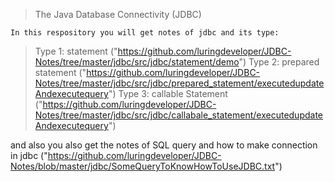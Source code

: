 >The Java Database Connectivity (JDBC)

    In this respository you will get notes of jdbc and its type:

> Type 1: statement ("https://github.com/luringdeveloper/JDBC-Notes/tree/master/jdbc/src/jdbc/statement/demo")
> Type 2: prepared statement ("https://github.com/luringdeveloper/JDBC-Notes/tree/master/jdbc/src/jdbc/prepared_statement/executedupdateAndexecutequery")
> Type 3: callable Statement ("https://github.com/luringdeveloper/JDBC-Notes/tree/master/jdbc/src/jdbc/callabale_statement/executedupdateAndexecutequery")

 and also you also get the notes of SQL query and how to make connection in jdbc ("https://github.com/luringdeveloper/JDBC-Notes/blob/master/jdbc/SomeQueryToKnowHowToUseJDBC.txt")  
